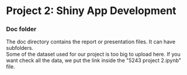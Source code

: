 # Project 2: Shiny App Development

### Doc folder

The doc directory contains the report or presentation files. It can have subfolders.  
Some of the dataset used for our project is too big to upload here. 
If you want check all the data, we put the link inside the "5243 project 2.ipynb" file.
